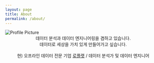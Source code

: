```yaml
---
layout: page
title: About
permalink: /about/
---
```


<img src="{{ site.baseurl }}/assets/profile.png" title="Profile Picture" class="profile">

<br>
<center>
데이터 분석과 데이터 엔지니어링을 겸하고 있습니다.<br>
데이터로 세상을 가치 있게 만들어가고 싶습니다.  
</center>
<br>
<center>현) 오프라인 데이터 전문 기업 <a href="https://loplat.com">로플랫</a> / 데이터 분석가 및 데이터 엔지니어</center>
<br>
